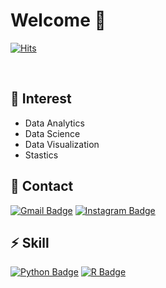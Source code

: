 # Welcome :wave:

[![Hits](https://hits.seeyoufarm.com/api/count/incr/badge.svg?url=https%3A%2F%2Fgithub.com%2Fhyunse0&count_bg=%23D7D7D7&title_bg=%23AFD9FD&icon=github.svg&icon_color=%23FFFFFF&title=Visit&edge_flat=true)](https://hits.seeyoufarm.com)

<br>

## :eyes: Interest
- Data Analytics
- Data Science
- Data Visualization
- Stastics

## :speech_balloon: Contact
[![Gmail Badge](https://img.shields.io/badge/Gmail-ea4335?style=flat-square&logo=Gmail&logoColor=white&link=mailto:hhs28166139@gmail.com)](mailto:hhs28166139@gmail.com)
[![Instagram Badge](https://img.shields.io/badge/-Instagram-e4405f?style=flat-square&logo=instagram&logoColor=white&link=https://www.instagram.com/datastudies_/)](https://www.instagram.com/datastudies_/) 

## :zap: Skill
[![Python Badge](https://img.shields.io.badge/Python-3776ab?style=flat-square&logo=Python&logoColor=white&link=https://www.python.org/)](https://www.python.org/)
[![R Badge](https://img.shields.io.badge/R-276dc3?style=flat-square&logo=R&logoColor=white&link=https://www.r-project.org/)](https://www.r-project.org/)
